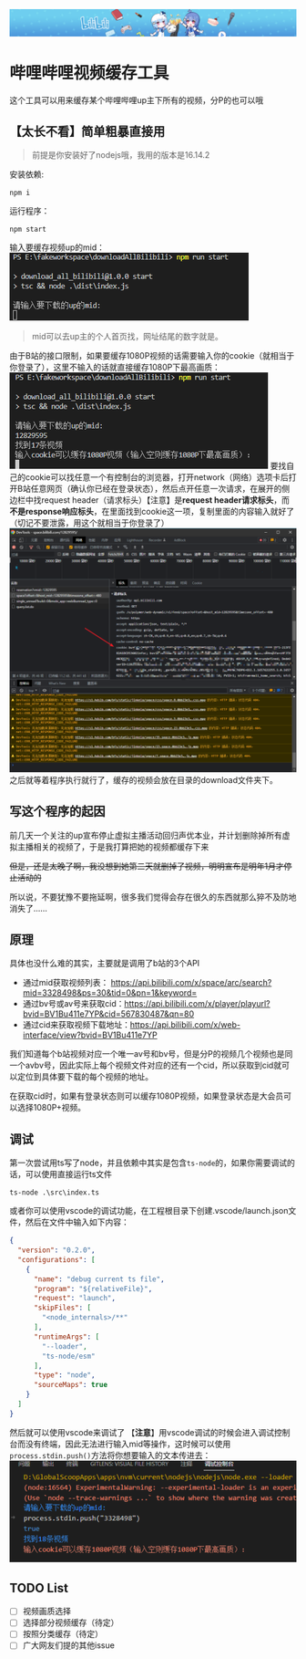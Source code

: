 ![b站banner](https://github.com/zhzhch335/downloadAllBilibili/blob/main/img/0_banner.png?raw=true)
# 哔哩哔哩视频缓存工具
这个工具可以用来缓存某个哔哩哔哩up主下所有的视频，分P的也可以哦

## 【太长不看】简单粗暴直接用

> 前提是你安装好了nodejs哦，我用的版本是16.14.2

安装依赖:
```
npm i
```
运行程序：
```
npm start
```
输入要缓存视频up的mid：
![输入mid](https://github.com/zhzhch335/downloadAllBilibili/blob/main/img/1_input_mid.png?raw=true)
> mid可以去up主的个人首页找，网址结尾的数字就是。

由于B站的接口限制，如果要缓存1080P视频的话需要输入你的cookie（就相当于你登录了），这里不输入的话就直接缓存1080P下最高画质：
![输入cookie](https://github.com/zhzhch335/downloadAllBilibili/blob/main/img/2_input_cookie.png?raw=true)
要找自己的cookie可以找任意一个有控制台的浏览器，打开network（网络）选项卡后打开B站任意网页（确认你已经在登录状态），然后点开任意一次请求，在展开的侧边栏中找request header（请求标头）【注意】是**request header请求标头**，而**不是response响应标头**，在里面找到cookie这一项，复制里面的内容输入就好了（切记不要泄露，用这个就相当于你登录了）
![寻找cookie](https://github.com/zhzhch335/downloadAllBilibili/blob/main/img/3_find_cookie.png?raw=true)
之后就等着程序执行就行了，缓存的视频会放在目录的download文件夹下。

## 写这个程序的起因

前几天一个关注的up宣布停止虚拟主播活动回归声优本业，并计划删除掉所有虚拟主播相关的视频了，于是我打算把她的视频都缓存下来

~~但是，还是太晚了啊，我没想到她第二天就删掉了视频，明明宣布是明年1月才停止活动的~~

所以说，不要犹豫不要拖延啊，很多我们觉得会存在很久的东西就那么猝不及防地消失了……

## 原理

具体也没什么难的其实，主要就是调用了b站的3个API

- 通过mid获取视频列表： https://api.bilibili.com/x/space/arc/search?mid=3328498&ps=30&tid=0&pn=1&keyword=
- 通过bv号或av号来获取cid：https://api.bilibili.com/x/player/playurl?bvid=BV1Bu411e7YP&cid=567830487&qn=80
- 通过cid来获取视频下载地址：https://api.bilibili.com/x/web-interface/view?bvid=BV1Bu411e7YP

我们知道每个b站视频对应一个唯一av号和bv号，但是分P的视频几个视频也是同一个avbv号，因此实际上每个视频文件对应的还有一个cid，所以获取到cid就可以定位到具体要下载的每个视频的地址。

在获取cid时，如果有登录状态则可以缓存1080P视频，如果登录状态是大会员可以选择1080P+视频。

## 调试

第一次尝试用ts写了node，并且依赖中其实是包含`ts-node`的，如果你需要调试的话，可以使用直接运行ts文件
```
ts-node .\src\index.ts
```
或者你可以使用vscode的调试功能，在工程根目录下创建.vscode/launch.json文件，然后在文件中输入如下内容：
```json
{
  "version": "0.2.0",
  "configurations": [
    {
      "name": "debug current ts file",
      "program": "${relativeFile}",
      "request": "launch",
      "skipFiles": [
        "<node_internals>/**"
      ],
      "runtimeArgs": [
        "--loader",
        "ts-node/esm"
      ],
      "type": "node",
      "sourceMaps": true
    }
  ]
}
```
然后就可以使用vscode来调试了
【**注意**】用vscode调试的时候会进入调试控制台而没有终端，因此无法进行输入mid等操作，这时候可以使用`process.stdin.push()`方法将你想要输入的文本传进去：
![在调试控制台中输入](https://github.com/zhzhch335/downloadAllBilibili/blob/main/img/4_stdin_input.png?raw=true)
## TODO List
- [ ] 视频画质选择
- [ ] 选择部分视频缓存（待定）
- [ ] 按照分类缓存（待定）
- [ ] 广大网友们提的其他issue